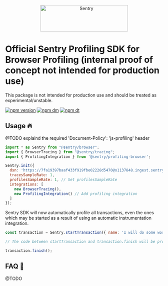 <p align="center">
  <a href="https://sentry.io/?utm_source=github&utm_medium=logo" target="_blank">
    <img src="https://sentry-brand.storage.googleapis.com/sentry-wordmark-dark-280x84.png" alt="Sentry" width="280" height="84">
  </a>
</p>

# Official Sentry Profiling SDK for Browser Profiling (internal proof of concept not intended for production use)
This package is not intended for production use and should be treated as experimental/unstable.

[![npm version](https://img.shields.io/npm/v/@sentry/profiling-browser.svg)](https://www.npmjs.com/package/@sentry/profiling-browser)
[![npm dm](https://img.shields.io/npm/dm/@sentry/profiling-browser.svg)](https://www.npmjs.com/package/@sentry/profiling-browser)
[![npm dt](https://img.shields.io/npm/dt/@sentry/profiling-browser.svg)](https://www.npmjs.com/package/@sentry/profiling-browser)

## Usage 🔥
@TODO explaind the required 'Document-Policy': 'js-profiling' header

```javascript
import * as Sentry from "@sentry/browser";
import { BrowserTracing } from "@sentry/tracing";
import { ProfilingIntegration } from '@sentry/profiling-browser';

Sentry.init({
  dsn: 'https://7fa19397baaf433f919fbe02228d5470@o1137848.ingest.sentry.io/6625302',
  tracesSampleRate: 1,
  profilesSampleRate: 1, // Set profilesSampleRate
  integrations: [
    new BrowserTracing(),
    new ProfilingIntegration() // Add profiling integration
  ]
});
```

Sentry SDK will now automatically profile all transactions, even the ones which may be started as a result of using an automatic instrumentation integration.

```javascript
const transaction = Sentry.startTransaction({ name: 'I will do some work' });

// The code between startTransaction and transaction.finish will be profiled

transaction.finish();
```

## FAQ 💭
@TODO
